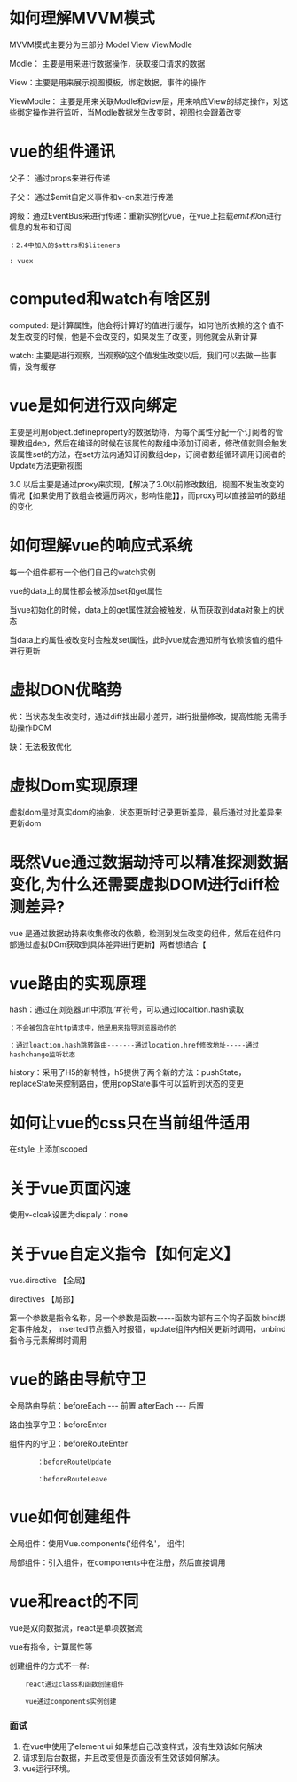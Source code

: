 # 如何理解MVVM模式

MVVM模式主要分为三部分 Model View ViewModle 

Modle： 主要是用来进行数据操作，获取接口请求的数据

View：主要是用来展示视图模板，绑定数据，事件的操作

ViewModle： 主要是用来关联Modle和view层，用来响应View的绑定操作，对这些绑定操作进行监听，当Modle数据发生改变时，视图也会跟着改变

# vue的组件通讯

父子： 通过props来进行传递

子父： 通过$emit自定义事件和v-on来进行传递

跨级：通过EventBus来进行传递：重新实例化vue，在vue上挂载$emit和$on进行信息的发布和订阅

    ：2.4中加入的$attrs和$liteners
    
    : vuex

# computed和watch有啥区别

computed: 是计算属性，他会将计算好的值进行缓存，如何他所依赖的这个值不发生改变的时候，他是不会改变的，如果发生了改变，则他就会从新计算

watch: 主要是进行观察，当观察的这个值发生改变以后，我们可以去做一些事情，没有缓存

# vue是如何进行双向绑定

主要是利用object.defineproperty的数据劫持，为每个属性分配一个订阅者的管理数组dep，然后在编译的时候在该属性的数组中添加订阅者，修改值就则会触发该属性set的方法，在set方法内通知订阅数组dep，订阅者数组循环调用订阅者的Update方法更新视图

3.0 以后主要是通过proxy来实现，【解决了3.0以前修改数组，视图不发生改变的情况【如果使用了数组会被遍历两次，影响性能】】，而proxy可以直接监听的数组的变化

# 如何理解vue的响应式系统

每一个组件都有一个他们自己的watch实例

vue的data上的属性都会被添加set和get属性

当vue初始化的时候，data上的get属性就会被触发，从而获取到data对象上的状态

当data上的属性被改变时会触发set属性，此时vue就会通知所有依赖该值的组件进行更新

# 虚拟DON优略势

优：当状态发生改变时，通过diff找出最小差异，进行批量修改，提高性能
    无需手动操作DOM

缺：无法极致优化


# 虚拟Dom实现原理

虚拟dom是对真实dom的抽象，状态更新时记录更新差异，最后通过对比差异来更新dom

# 既然Vue通过数据劫持可以精准探测数据变化,为什么还需要虚拟DOM进行diff检测差异?

vue 是通过数据劫持来收集修改的依赖，检测到发生改变的组件，然后在组件内部通过虚拟DOm获取到具体差异进行更新】两者想结合【

# vue路由的实现原理

hash：通过在浏览器url中添加‘#’符号，可以通过localtion.hash读取

    ：不会被包含在http请求中，他是用来指导浏览器动作的
    
    ：通过loaction.hash跳转路由-------通过location.href修改地址-----通过hashchange监听状态

history：采用了H5的新特性，h5提供了两个新的方法：pushState，replaceState来控制路由，使用popState事件可以监听到状态的变更

# 如何让vue的css只在当前组件适用

在style 上添加scoped

# 关于vue页面闪速

使用v-cloak设置为dispaly：none

# 关于vue自定义指令【如何定义】

vue.directive 【全局】

directives 【局部】

第一个参数是指令名称，另一个参数是函数-----函数内部有三个钩子函数 bind绑定事件触发， inserted节点插入时报错，update组件内相关更新时调用，unbind指令与元素解绑时调用

# vue的路由导航守卫

全局路由导航：beforeEach --- 前置   afterEach --- 后置

路由独享守卫：beforeEnter

组件内的守卫：beforeRouteEnter

           ：beforeRouteUpdate
    
           ：beforeRouteLeave 

# vue如何创建组件

全局组件：使用Vue.components('组件名'， 组件)

局部组件：引入组件，在components中在注册，然后直接调用

# vue和react的不同

vue是双向数据流，react是单项数据流

vue有指令，计算属性等

创建组件的方式不一样:

        react通过class和函数创建组件
    
        vue通过components实例创建

###	 **面试**

1. 在vue中使用了element ui 如果想自己改变样式，没有生效该如何解决
2. 请求到后台数据，并且改变但是页面没有生效该如何解决。
3. vue运行环境。